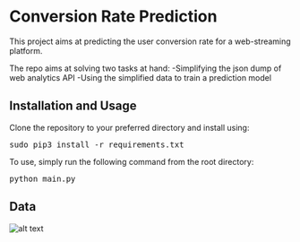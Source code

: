 # **Conversion Rate Prediction**

This project aims at predicting the user conversion rate for a web-streaming platform. 

The repo aims at solving two tasks at hand:
-Simplifying the json dump of web analytics API
-Using the simplified data to train a prediction model

## Installation and Usage

Clone the repository to your preferred directory and install using:
<pre>
sudo pip3 install -r requirements.txt
</pre>

To use, simply run the following command from the root directory:
<pre>
python main.py 
</pre>

## Data 

![alt text](https://github.com/iamrachitajain/User-Conversion-Rate-Prediction/tree/main/tables1.png)